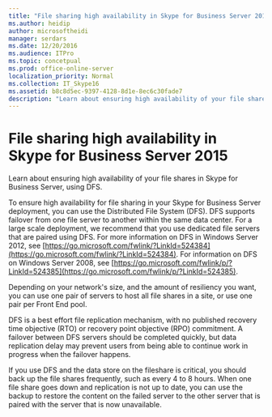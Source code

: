 ```yaml
---
title: "File sharing high availability in Skype for Business Server 2015"
ms.author: heidip
author: microsoftheidi
manager: serdars
ms.date: 12/20/2016
ms.audience: ITPro
ms.topic: concetpual
ms.prod: office-online-server
localization_priority: Normal
ms.collection: IT_Skype16
ms.assetid: b8c8d5ec-9397-4128-8d1e-8ec6c30fade7
description: "Learn about ensuring high availability of your file shares in Skype for Business Server, using DFS."
---
```


# File sharing high availability in Skype for Business Server 2015
 
Learn about ensuring high availability of your file shares in Skype for Business Server, using DFS.
  
To ensure high availability for file sharing in your Skype for Business Server deployment, you can use the Distributed File System (DFS). DFS supports failover from one file server to another within the same data center. For a large scale deployment, we recommend that you use dedicated file servers that are paired using DFS. For more information on DFS in Windows Server 2012, see [https://go.microsoft.com/fwlink/?LinkId=524384](https://go.microsoft.com/fwlink/?LinkId=524384). For information on DFS on Windows Server 2008, see [https://go.microsoft.com/fwlink/p/?LinkId=524385](https://go.microsoft.com/fwlink/p/?LinkId=524385).
  
Depending on your network's size, and the amount of resiliency you want, you can use one pair of servers to host all file shares in a site, or use one pair per Front End pool.
  
DFS is a best effort file replication mechanism, with no published recovery time objective (RTO) or recovery point objective (RPO) commitment. A failover between DFS servers should be completed quickly, but data replication delay may prevent users from being able to continue work in progress when the failover happens.
  
If you use DFS and the data store on the fileshare is critical, you should back up the file shares frequently, such as every 4 to 8 hours. When one file share goes down and replication is not up to date, you can use the backup to restore the content on the failed server to the other server that is paired with the server that is now unavailable.
  

